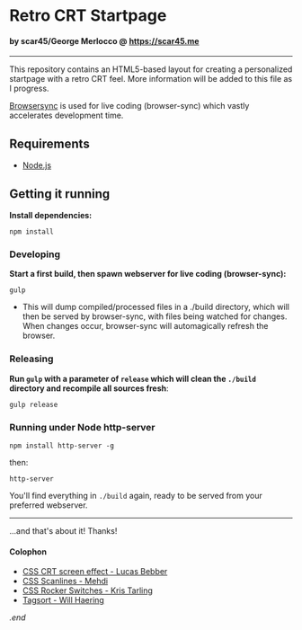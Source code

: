 # Retro CRT Startpage
#### by scar45/George Merlocco @ https://scar45.me

---

This repository contains an HTML5-based layout for creating a personalized startpage with a retro CRT feel. More information will be added to this file as I progress.

[Browsersync](http://www.browsersync.io) is used for live coding (browser-sync) which vastly accelerates development time.

## Requirements

- [Node.js](http://nodejs.org)

## Getting it running

**Install dependencies:**
```
npm install
```
### Developing

**Start a first build, then spawn webserver for live coding (browser-sync):**
```
gulp
```
- This will dump compiled/processed files in a ./build directory, which will then be served by browser-sync, with files being watched for changes. When changes occur, browser-sync will automagically refresh the browser.

### Releasing

**Run ```gulp``` with a parameter of ```release``` which will clean the ```./build``` directory and recompile all sources fresh**:

```
gulp release
```

### Running under Node http-server

```
npm install http-server -g
```

then:

```
http-server
```

You'll find everything in ```./build``` again, ready to be served from your preferred webserver. 

---

...and that's about it! Thanks!

#### Colophon

* [CSS CRT screen effect - Lucas Bebber](https://codepen.io/lbebber/pen/XJRdrV)
* [CSS Scanlines - Mehdi](https://codepen.io/meduzen/pen/zxbwRV)
* [CSS Rocker Switches - Kris Tarling](https://codepen.io/kristarling/pen/WwPovb)
* [Tagsort - Will Haering](https://github.com/wchaering/tagsort)

_.end_
